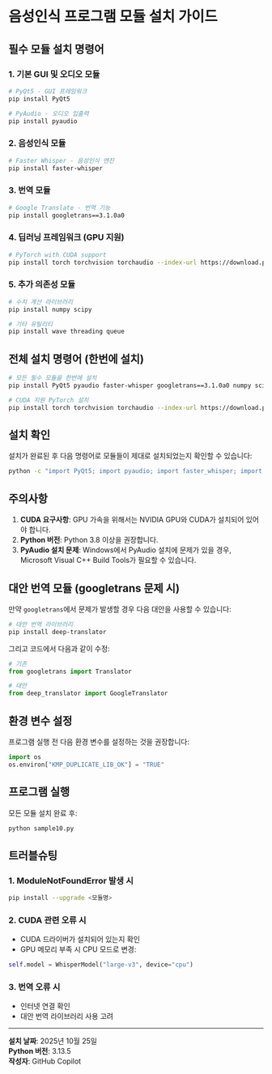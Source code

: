 # 음성인식 프로그램 모듈 설치 가이드

## 필수 모듈 설치 명령어

### 1. 기본 GUI 및 오디오 모듈
```bash
# PyQt5 - GUI 프레임워크
pip install PyQt5

# PyAudio - 오디오 입출력
pip install pyaudio
```

### 2. 음성인식 모듈
```bash
# Faster Whisper - 음성인식 엔진
pip install faster-whisper
```

### 3. 번역 모듈
```bash
# Google Translate - 번역 기능
pip install googletrans==3.1.0a0
```

### 4. 딥러닝 프레임워크 (GPU 지원)
```bash
# PyTorch with CUDA support
pip install torch torchvision torchaudio --index-url https://download.pytorch.org/whl/cu118
```

### 5. 추가 의존성 모듈
```bash
# 수치 계산 라이브러리
pip install numpy scipy

# 기타 유틸리티
pip install wave threading queue
```

## 전체 설치 명령어 (한번에 설치)

```bash
# 모든 필수 모듈을 한번에 설치
pip install PyQt5 pyaudio faster-whisper googletrans==3.1.0a0 numpy scipy

# CUDA 지원 PyTorch 설치
pip install torch torchvision torchaudio --index-url https://download.pytorch.org/whl/cu118
```

## 설치 확인

설치가 완료된 후 다음 명령어로 모듈들이 제대로 설치되었는지 확인할 수 있습니다:

```bash
python -c "import PyQt5; import pyaudio; import faster_whisper; import googletrans; print('모든 모듈이 성공적으로 설치되었습니다!')"
```

## 주의사항

1. **CUDA 요구사항**: GPU 가속을 위해서는 NVIDIA GPU와 CUDA가 설치되어 있어야 합니다.
2. **Python 버전**: Python 3.8 이상을 권장합니다.
3. **PyAudio 설치 문제**: Windows에서 PyAudio 설치에 문제가 있을 경우, Microsoft Visual C++ Build Tools가 필요할 수 있습니다.

## 대안 번역 모듈 (googletrans 문제 시)

만약 `googletrans`에서 문제가 발생할 경우 다음 대안을 사용할 수 있습니다:

```bash
# 대안 번역 라이브러리
pip install deep-translator
```

그리고 코드에서 다음과 같이 수정:
```python
# 기존
from googletrans import Translator

# 대안
from deep_translator import GoogleTranslator
```

## 환경 변수 설정

프로그램 실행 전 다음 환경 변수를 설정하는 것을 권장합니다:

```python
import os
os.environ["KMP_DUPLICATE_LIB_OK"] = "TRUE"
```

## 프로그램 실행

모든 모듈 설치 완료 후:

```bash
python sample10.py
```

## 트러블슈팅

### 1. ModuleNotFoundError 발생 시
```bash
pip install --upgrade <모듈명>
```

### 2. CUDA 관련 오류 시
- CUDA 드라이버가 설치되어 있는지 확인
- GPU 메모리 부족 시 CPU 모드로 변경:
```python
self.model = WhisperModel("large-v3", device="cpu")
```

### 3. 번역 오류 시
- 인터넷 연결 확인
- 대안 번역 라이브러리 사용 고려

---

**설치 날짜**: 2025년 10월 25일  
**Python 버전**: 3.13.5  
**작성자**: GitHub Copilot